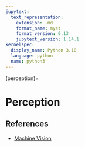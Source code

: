 ```yaml
---
jupytext:
  text_representation:
    extension: .md
    format_name: myst
    format_version: 0.13
    jupytext_version: 1.14.1
kernelspec:
  display_name: Python 3.10
  language: python
  name: python3
---
```


(perception)=
# Perception

## References

* [Machine Vision](https://wikihub.github.io/wiki-garden/#/page/machine%20vision)
